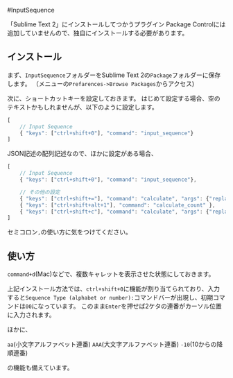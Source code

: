 #InputSequence

「Sublime Text 2」にインストールしてつかうプラグイン
Package Controlには追加していませんので、独自にインストールする必要があります。

## インストール
まず、`InputSequence`フォルダーをSublime Text 2の`Package`フォルダーに保存します。
（メニューの`Prefarences->Browse Packages`からアクセス) 

次に、ショートカットキーを設定しておきます。
はじめて設定する場合、空のテキストかもしれませんが、以下のように設定します。

```javascript
[
	// Input Sequence
	{ "keys": ["ctrl+shift+0"], "command": "input_sequence"}
]
```

JSON記述の配列記述なので、ほかに設定がある場合、
```javascript
[
	// Input Sequence
	{ "keys": ["ctrl+shift+0"], "command": "input_sequence"},

	// その他の設定
	{ "keys": ["ctrl+shift+="], "command": "calculate", "args": {"replace": false} },
	{ "keys": ["ctrl+shift+alt+1"], "command": "calculate_count" },
	{ "keys": ["ctrl+shift+c"], "command": "calculate", "args": {"replace": true} }
]
```

セミコロン`,`の使い方に気をつけてください。

## 使い方
`command+d`(Mac)などで、複数キャレットを表示させた状態にしておきます。

上記インストール方法では、`ctrl+shift+0`に機能が割り当てられており、入力すると`Sequence Type (alphabet or number):`コマンドバーが出現し、初期コマンドは`00`になっています。
このまま`Enter`を押せば2ケタの連番がカーソル位置に入力されます。

ほかに、

`aa`(小文字アルファベット連番)
`AAA`(大文字アルファベット連番)
`-10`(10からの降順連番)

の機能も備えています。

